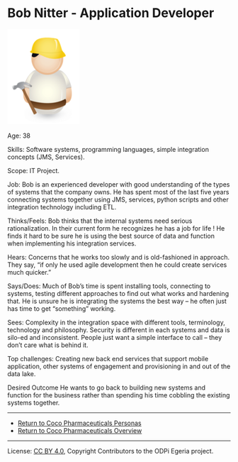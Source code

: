 <!-- SPDX-License-Identifier: CC-BY-4.0 -->
<!-- Copyright Contributors to the ODPi Egeria project. -->

# Bob Nitter - Application Developer

![Icon](bob-nitter.png)

Age: 38

Skills: Software systems, programming languages, simple
integration concepts (JMS, Services).

Scope: IT Project.

Job: 
Bob is an experienced developer with good understanding of
the types of systems that the company owns.
He has spent most of the last five years connecting systems
together using JMS, services, python scripts and other
integration technology including ETL.  

Thinks/Feels:
Bob thinks that the internal systems need serious rationalization.
In their current form he recognizes he has a job for life !
He finds it hard to be sure he is using the best source of
data and function when implementing his integration services.

Hears:
Concerns that he works too slowly and is old-fashioned in approach.
They say, “if only he used agile development then he could create
services much quicker.”

Says/Does:
Much of Bob’s time is spent installing tools, connecting to systems,
testing different approaches to find out what works and hardening that.
He is unsure he is integrating the systems the best way – he often
just has time to get “something” working.

Sees:
Complexity in the integration space with different tools, terminology,
technology and philosophy.
Security is different in each systems and data is silo-ed and inconsistent.
People just want a simple interface to call – they don’t care what is behind it.

Top challenges:
Creating new back end services that support mobile application,
other systems of engagement and provisioning in and out of the data lake.

Desired Outcome
He wants to go back to building new systems and function for the business
rather than spending his time cobbling the existing systems together.

----
* [Return to Coco Pharmaceuticals Personas](.)
* [Return to Coco Pharmaceuticals Overview](..)

----
License: [CC BY 4.0](https://creativecommons.org/licenses/by/4.0/),
Copyright Contributors to the ODPi Egeria project.